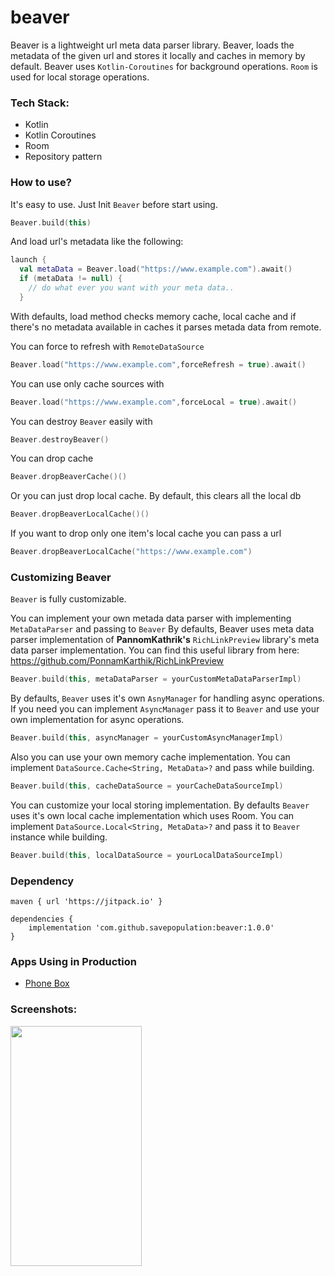 # beaver
Beaver is a lightweight url meta data parser library. Beaver, loads the metadata of the given url and stores it locally and caches in memory by default. Beaver uses ```Kotlin-Coroutines``` for background operations. ```Room``` is used for local storage operations.

### Tech Stack:
- Kotlin
- Kotlin Coroutines
- Room
- Repository pattern

### How to use?

It's easy to use. Just Init ```Beaver``` before start using.
```kotlin
Beaver.build(this)
```
And load url's metadata like the following:
```kotlin
launch {
  val metaData = Beaver.load("https://www.example.com").await()
  if (metaData != null) {
    // do what ever you want with your meta data..
  }
```
With defaults, load method checks memory cache, local cache and if there's no metadata available in caches it parses metada data from remote. 

You can force to refresh with ```RemoteDataSource```
```kotlin
Beaver.load("https://www.example.com",forceRefresh = true).await()
```

You can use only cache sources with
```kotlin
Beaver.load("https://www.example.com",forceLocal = true).await()
```

You can destroy ```Beaver``` easily with
```kotlin
Beaver.destroyBeaver()
```

You can drop cache
```kotlin
Beaver.dropBeaverCache()()
```

Or you can just drop local cache. By default, this clears all the local db
```kotlin
Beaver.dropBeaverLocalCache()()
```

If you want to drop only one item's local cache you can pass a url
```kotlin
Beaver.dropBeaverLocalCache("https://www.example.com")
```

### Customizing Beaver

```Beaver``` is fully customizable. 

You can implement your own metada data parser with implementing ```MetaDataParser``` and passing to ```Beaver``` By defaults, Beaver uses meta data parser implementation of **PannomKathrik's** ```RichLinkPreview``` library's meta data parser implementation. You can find this useful library from here: https://github.com/PonnamKarthik/RichLinkPreview

```kotlin
Beaver.build(this, metaDataParser = yourCustomMetaDataParserImpl)
```

By defaults, ```Beaver``` uses it's own ```AsnyManager``` for handling async operations. If you need you can implement ```AsyncManager``` pass it to ```Beaver``` and use your own implementation for async operations.
```kotlin
Beaver.build(this, asyncManager = yourCustomAsyncManagerImpl)
```

Also you can use your own memory cache implementation. You can implement ```DataSource.Cache<String, MetaData>?``` and pass while building.
```kotlin
Beaver.build(this, cacheDataSource = yourCacheDataSourceImpl)
```

You can customize your local storing implementation. By defaults ```Beaver``` uses it's own local cache implementation which uses Room. You can implement ```DataSource.Local<String, MetaData>?``` and pass it to ```Beaver``` instance while building.
```kotlin
Beaver.build(this, localDataSource = yourLocalDataSourceImpl)
```

### Dependency<br>
```
maven { url 'https://jitpack.io' }
```
```
dependencies {
    implementation 'com.github.savepopulation:beaver:1.0.0'
}
``` 

### Apps Using in Production
- [Phone Box](https://play.google.com/store/apps/details?id=com.raqun.phonebox)

### Screenshots:
<img src="https://github.com/savepopulation/beaver/blob/master/art/ss1.png"
height="384" width="210">




















